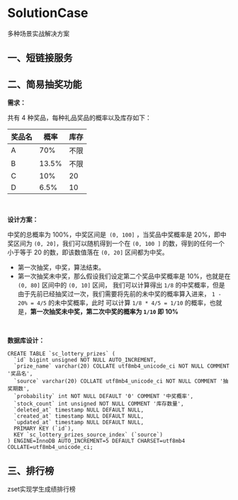 
# SolutionCase
多种场景实战解决方案
## 一、短链接服务



## 二、简易抽奖功能

**需求：** 

共有 4 种奖品，每种礼品奖品的概率以及库存如下：

| 奖品名 | 概率  | 库存 |
| ------ | ----- | ---- |
| A      | 70%   | 不限 |
| B      | 13.5% | 不限 |
| C      | 10%   | 20   |
| D      | 6.5%  | 10   |

<br>

**设计方案：**

中奖的总概率为 100%，中奖区间是` (0, 100]` ，当奖品中奖概率是 20%，即中奖区间为 `(0, 20]`，我们可以随机得到一个在 `(0, 100 ]` 的数，得到的任何一个小于等于 20 的数，即该数值落在 `(0, 20]` 区间都为中奖。

- 第一次抽奖，中奖，算法结束。
- 第一次抽奖未中奖，那么假设我们设定第二个奖品中奖概率是 10%，也就是在 `(0, 80]` 区间中的 `(0, 10]` 区间， 我们可以计算得出 `1/8` 的中奖概率，但是由于先前已经抽奖过一次，我们需要将先前的未中奖的概率算入进来， `1 -  20% = 4/5` 的未中奖概率，此时 可以计算 `1/8 * 4/5 = 1/10` 的概率，也就是，**第一次抽奖未中奖，第二次中奖的概率为 `1/10` 即 10%**

<br>

**数据库设计：**

```shell
CREATE TABLE `sc_lottery_prizes` (
  `id` bigint unsigned NOT NULL AUTO_INCREMENT,
  `prize_name` varchar(20) COLLATE utf8mb4_unicode_ci NOT NULL COMMENT '奖品名',
  `source` varchar(20) COLLATE utf8mb4_unicode_ci NOT NULL COMMENT '抽奖期数',
  `probability` int NOT NULL DEFAULT '0' COMMENT '中奖概率',
  `stock_count` int unsigned NOT NULL COMMENT '库存数量',
  `deleted_at` timestamp NULL DEFAULT NULL,
  `created_at` timestamp NULL DEFAULT NULL,
  `updated_at` timestamp NULL DEFAULT NULL,
  PRIMARY KEY (`id`),
  KEY `sc_lottery_prizes_source_index` (`source`)
) ENGINE=InnoDB AUTO_INCREMENT=5 DEFAULT CHARSET=utf8mb4 COLLATE=utf8mb4_unicode_ci;
```



## 三、排行榜

zset实现学生成绩排行榜



